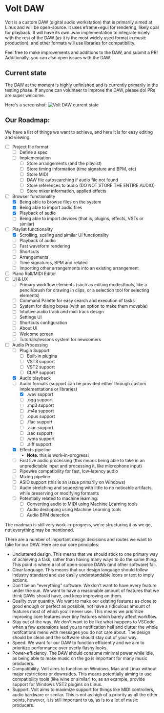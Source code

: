 # Volt DAW

Volt is a custom DAW (digital audio workstation) that is primarily aimed at Linux and will be open-source. It uses eframe+egui for rendering, likely cpal for playback.
It will have its own .wav implementation to integrate nicely with the rest of the DAW (as it is the most widely used format in music production), and other formats will use libraries for compatibility.

Feel free to make improvements and additions to the DAW, and submit a PR!
Additionally, you can also open issues with the DAW.

## Current state

The DAW at the moment is highly unfinished and is currently primarily in the testing phase.
If anyone can volunteer to improve the DAW, please do! PRs are super welcome.

Here's a screenshot:
![Volt DAW current state](https://fs.infra.thered.sh/status/volt/volt-status-preview-4.png)

## Our Roadmap:

We have a list of things we want to achieve, and here it is for easy editing and viewing:
- [ ] Project file format
    - [ ] Define a spec
    - [ ] Implementation
        - [ ] Store arrangements (and the playlist)
        - [ ] Store timing information (time signature and BPM, etc)
        - [ ] Store MIDI
        - [ ] DAW file autosearching if audio file not found
        - [ ] Store references to audio (DO NOT STORE THE ENTIRE AUDIO)
        - [ ] Store mixer information, applied effects
- [ ] Browser functionality
    - [x] Being able to browse files on the system
    - [x] Being able to import audio files
    - [x] Playback of audio
    - [ ] Being able to import devices (that is, plugins, effects, VSTs or similar)
- [ ] Playlist functionality
    - [x] Scrolling, scaling and similar UI functionality
    - [ ] Playback of audio
    - [ ] Fast waveform rendering
    - [ ] Shortcuts
    - [ ] Arrangements
    - [ ] Time signatures, BPM and related
    - [ ] Importing other arrangements into an existing arrangement
- [ ] Piano Roll/MIDI Editor
- [ ] UI & UX
    - [ ] Primary workflow elements (such as editing modes/tools, like a pencil/brush for drawing in clips, or a selection tool for selecting elements)
    - [ ] Command Palette for easy search and execution of tasks
    - [ ] System for dialog boxes (with an option to make them movable)
    - [ ] Intuitive audio track and midi track design
    - [ ] Settings UI
    - [ ] Shortcuts configuration
    - [ ] About UI
    - [ ] Welcome screen
    - [ ] Tutorials/lessons system for newcomers
- [ ] Audio Processing
    - [ ] Plugin Support
        - [ ] Built-in plugins
        - [ ] VST3 support
        - [ ] VST2 support
        - [ ] CLAP support
    - [x] Audio playback
    - [ ] Audio formats (support can be provided either through custom implementations or libraries)
        - [x] .wav support
        - [ ] .ogg support
        - [ ] .mp3 support
        - [ ] .m4a support
        - [ ] .opus support
        - [ ] .flac support
        - [ ] .alac support
        - [ ] .aac support
        - [ ] .wma support
        - [ ] .aiff support
    - [x] Effects pipeline
        - **Note:** this is work-in-progress!
    - [ ] Fast live audio processing (this means being able to take in an unpredictable input and processing it, like microphone input)
    - [ ] Pipewire compatibility for fast, low-latency audio
    - [ ] Mixing pipeline
    - [ ] ASIO support (this is an issue primarily on Windows)
    - [ ] Audio stretching and squeezing with little to no noticable artifacts, while preserving or modifying formants
    - [ ] Potentially related to machine learning:
        - [ ] Converting audio to MIDI using Machine Learning tools
        - [ ] Audio declipping using Machine Learning tools
        - [ ] Audio BPM detection

The roadmap is still very work-in-progress, we're structuring it as we go, not everything may be mentioned.

There are a number of important design decisions and routes we want to take for our DAW. Here are our core principles:
- Uncluttered design. This means that we should stick to one primary way of achieving a task, rather than having many ways to do the same thing. This point is where a lot of open-source DAWs (and other software) fail.
- Clear language. This means that our design language should follow industry standard and use easily understandable icons or text to imply actions.
- Don't be an "everything" software. We don't want to have every feature under the sun. We want to have a reasonable amount of features that we think DAWs should have, and keep improving on them.
- Quality over quantity. We want to make our existing features as close to good enough or perfect as possible, not have a ridiculous amount of features most of which you'll never use. This means we prioritize improving core features over tiny features which barely affect workflow.
- Stay out of the way. We don't want to be like what happens to VSCode when a few extensions lead you to notification hell and clutter the whole notifcations menu with messages you do not care about. The design should be clean and the software should stay out of your way.
- Speed. We want for our DAW to function efficiently and we aim to prioritize performance over overly flashy looks.
- Power-efficiency. The DAW should consume minimal power while idle, as being able to make music on the go is important for many music producers.
- Compatibility. Volt aims to function on Windows, Mac and Linux without major restrictions or downsides. This means potentially aiming to use compatibility tools (like wine or similar) to, as an example, provide support for Windows VST2 plugins on Linux.
- Support. Volt aims to maximize support for things like MIDI controllers, audio hardware or similar. This is not as high of a priority as all the other points, however, it is still important to us, as is to a lot of music producers.